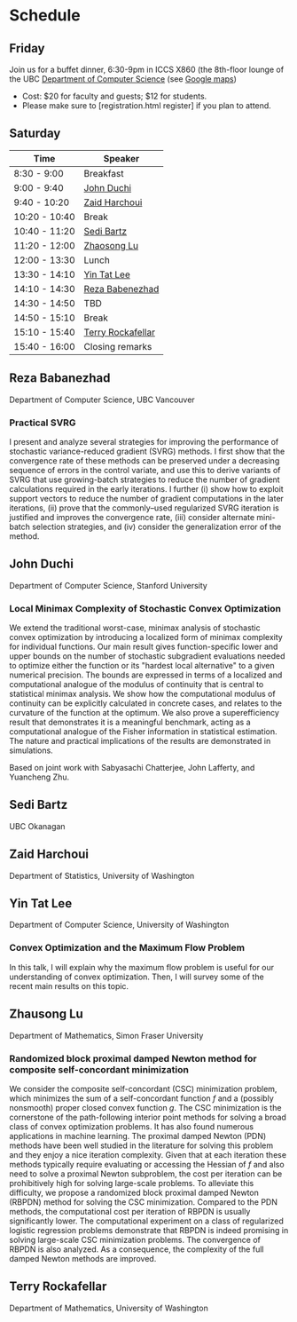 # Schedule

## Friday


Join us for a buffet dinner, 6:30-9pm in ICCS X860 (the 8th-floor
lounge of the UBC [Department of Computer Science](cs.ubc.ca) (see [Google maps](https://maps.google.com/maps/ms?msid=206935814122343764231.00046d9d1f78b26a3814c&msa=0))

- Cost: $20 for faculty and guests; $12 for students.
- Please make sure to [registration.html register] if you plan to attend.

## Saturday


| Time          | Speaker           |
|---------------|-------------------|
|  8:30 -  9:00	| Breakfast         |
|  9:00 -  9:40	| [John Duchi](schedule.md#John_Duchi)        |
|  9:40 - 10:20	| [Zaid Harchoui](schedule.md#Zaid_Harchoui)     |
| 10:20 - 10:40	| Break             |
| 10:40 - 11:20	| [Sedi Bartz](schedule.md#Sedi_Bartz)        |
| 11:20 - 12:00	| [Zhaosong Lu](schedule.md#Zhaosong_Lu)       |
| 12:00 - 13:30	| Lunch             |
| 13:30 - 14:10	| [Yin Tat Lee](schedule.md#Yin_Tat_Lee)       |
| 14:10 - 14:30	| [Reza Babenezhad](schedule.md#Reza_Babenezhad)     |
| 14:30 - 14:50	| TBD     |
| 14:50 - 15:10	| Break             |
| 15:10 - 15:40	|[Terry Rockafellar](schedule.md#Terry_Rockafellar) |
| 15:40 - 16:00	| Closing remarks   |

## Reza Babanezhad

Department of Computer Science, UBC Vancouver

### Practical SVRG

I present and analyze several strategies for improving the performance of stochastic variance-reduced gradient (SVRG) methods. I first show that the convergence rate of these methods can be preserved under a decreasing sequence of errors in the control variate, and use this to derive variants of SVRG that use growing-batch strategies to reduce the number of gradient calculations required in the early iterations. I further (i) show how to exploit support vectors to reduce the number of gradient computations in the later iterations, (ii) prove that the commonly–used regularized SVRG iteration is justified and improves the convergence rate, (iii) consider alternate mini-batch selection strategies, and (iv) consider the generalization error of the method.


## John Duchi

Department of Computer Science, Stanford University

### Local Minimax Complexity of Stochastic Convex Optimization

We extend the traditional worst-case, minimax analysis of stochastic convex optimization by introducing a localized form of minimax complexity for individual functions. Our main result gives function-specific lower and upper bounds on the number of stochastic subgradient evaluations needed to optimize either the function or its "hardest local alternative" to a given numerical precision. The bounds are expressed in terms of a localized and computational analogue of the modulus of continuity that is central to statistical minimax analysis. We show how the computational modulus of continuity can be explicitly calculated in concrete cases, and relates to the curvature of the function at the optimum. We also prove a superefficiency result that demonstrates it is a meaningful benchmark, acting as a computational analogue of the Fisher information in statistical estimation. The nature and practical implications of the results are demonstrated in simulations.

Based on joint work with Sabyasachi Chatterjee, John Lafferty, and Yuancheng Zhu.

## Sedi Bartz

UBC Okanagan

## Zaid Harchoui

Department of Statistics, University of Washington

## Yin Tat Lee

Department of Computer Science, University of Washington

### Convex Optimization and the Maximum Flow Problem 

In this talk, I will explain why the maximum flow problem is useful for our understanding of convex optimization. Then, I will survey some of the recent main results on this topic.


## Zhausong Lu

Department of Mathematics, Simon Fraser University

### Randomized block proximal damped Newton method for composite self-concordant minimization

We consider the composite self-concordant (CSC) minimization problem, which minimizes the sum of a self-concordant function $f$ and a (possibly nonsmooth) proper closed convex function $g$. The CSC minimization is the cornerstone of the path-following interior point methods for solving a broad class of convex optimization problems. It has also found numerous applications in machine learning. The proximal damped Newton (PDN) methods have been well studied in the literature for solving this problem and they enjoy a nice iteration complexity. Given that at each iteration these methods typically require evaluating or accessing the Hessian of $f$ and also need to solve a proximal Newton subproblem, the cost per iteration can be prohibitively high for solving large-scale problems. To alleviate this difficulty, we propose a randomized block proximal damped Newton (RBPDN) method for solving the CSC minimization. Compared to the PDN methods, the computational cost per iteration of RBPDN is usually significantly lower. The computational experiment on a class of regularized logistic regression problems demonstrate that RBPDN is indeed promising in solving large-scale CSC minimization problems. The convergence of RBPDN is also analyzed. As a consequence, the complexity of the full damped Newton methods are improved.

## Terry Rockafellar

Department of Mathematics, University of Washington
